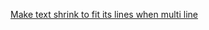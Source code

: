 
[Make text shrink to fit its lines when multi line](https://github.com/flutter/flutter/pull/14784/commits/a296f2b72c099ad3ab0768460c390c2c1887858f)

